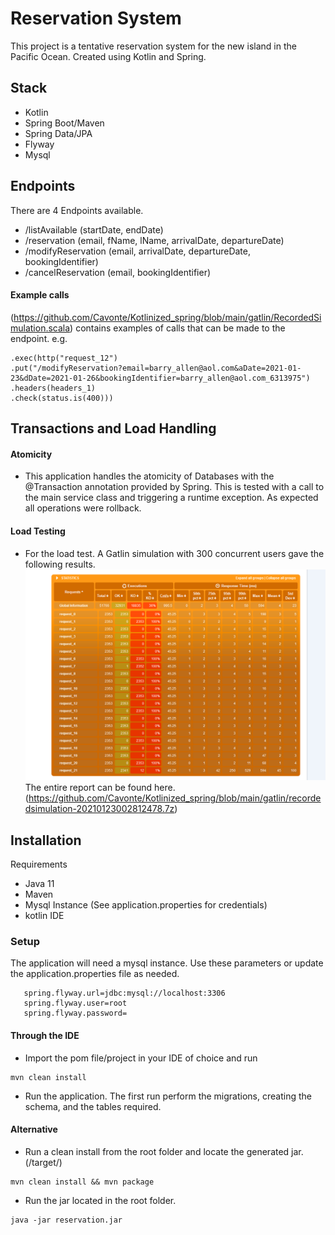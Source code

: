 
# Reservation System

This project is a tentative reservation system for the new island in the Pacific Ocean. Created using Kotlin and Spring.
## Stack
- Kotlin
- Spring Boot/Maven
- Spring Data/JPA
- Flyway
- Mysql

## Endpoints
There are 4 Endpoints available.
- /listAvailable (startDate, endDate)
- /reservation (email, fName, lName, arrivalDate, departureDate) 
- /modifyReservation (email, arrivalDate, departureDate, bookingIdentifier)
- /cancelReservation (email, bookingIdentifier)

#### Example calls
(https://github.com/Cavonte/Kotlinized_spring/blob/main/gatlin/RecordedSimulation.scala) contains examples of calls that can be made to the endpoint. e.g.
```
.exec(http("request_12")
.put("/modifyReservation?email=barry_allen@aol.com&aDate=2021-01-23&dDate=2021-01-26&bookingIdentifier=barry_allen@aol.com_6313975")
.headers(headers_1)
.check(status.is(400)))
```

## Transactions and Load Handling
#### Atomicity
- This application handles the atomicity of Databases with the @Transaction annotation provided by Spring.
This is tested with a call to the main service class and triggering a runtime exception.
As expected all operations were rollback.
#### Load Testing
- For the load test. A Gatlin simulation with 300 concurrent users gave the following results.
![Simulation Report](https://github.com/Cavonte/Kotlinized_spring/blob/main/300users.PNG)
The entire report can be found here.
(https://github.com/Cavonte/Kotlinized_spring/blob/main/gatlin/recordedsimulation-20210123002812478.7z)

## Installation
Requirements
- Java 11
- Maven
- Mysql Instance (See application.properties for credentials)
- kotlin IDE

### Setup
The application will need a mysql instance.
Use these parameters or update the application.properties file as needed.
```
   spring.flyway.url=jdbc:mysql://localhost:3306
   spring.flyway.user=root
   spring.flyway.password=
```
#### Through the IDE
- Import the pom file/project in your IDE of choice and run
```
mvn clean install
```

- Run the application. The first run perform the migrations, creating the schema, and the tables required.

#### Alternative
- Run a clean install from the root folder and locate the generated jar. (/target/)
```
mvn clean install && mvn package
```
- Run the jar located in the root folder.
```
java -jar reservation.jar
```
